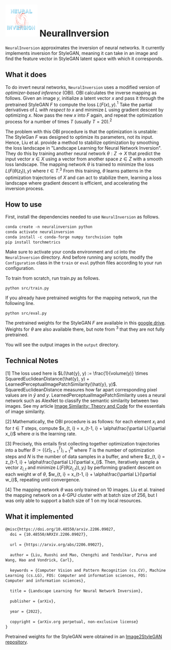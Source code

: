 # <img src="neural-inversion-logo.png" width="100" height="100"> NeuralInversion
<div></div>

`NeuralInversion` approximates the inversion of neural networks. It currently implements inversion 
for StyleGAN, meaning it can take in an image and find the feature vector in StyleGAN latent space with 
which it corresponds. 

## What it does

To do invert neural networks, `NeuralInversion` uses a modified version of *optimizer-based inference* (OBI). OBI calculates the inverse mapping as follows. 
Given an image $y$, initialize a latent vector $x$ and pass it through the pretrained StyleGAN $F$ to compute 
the loss $L(F(x), y)$.$^1$ Take the partial derivatives of $L$ *with respect to $x$* and minimize $L$ using gradient 
descent by optimizing $x$. Now pass the new $x$ into $F$ again, and repeat the optimization process for a number of times $T$ (usually $T=20$).$^2$

The problem with this OBI procedure is that the optimization is unstable: The StyleGan $F$ was designed to optimize its parameters, not its input. 
Hence, Liu et al. provide a method to stabilize optimization by smoothing the loss landscape in "Landscape Learning for Neural Network Inversion".
They do this by training another neural network $\theta: Z\rightarrow X$ that predict the input vector $x \in X$ using a vector from another space $z \in Z$
with a smooth loss landscape. The mapping network $\theta$ is trained to minimize the loss $L(F(\theta(z_t)), y)$ where $t\in T$.$^3$ From this training,
$\theta$ learns patterns in the optimization trajectories of $X$ and can act to stabilize them, learning a loss landscape where gradient descent is efficient, 
and accelerating the inversion process.

## How to use
First, install the dependencies needed to use `NeuralInversion` as follows. 

```shell
conda create -n neuralinversion python
conda activate neuralinversion
conda install -c conda-forge numpy torchvision tqdm
pip install torchmetrics
```

Make sure to activate your conda environment and `cd` into the `NeuralInversion` directory. 
And before running any scripts, modify the `Configuration` class in the `train` or `eval` 
python files according to your run configuration.

To train from scratch, run train.py as follows.

```
python src/train.py
```

If you already have pretrained weights for the mapping network, run the following line.

```
python src/eval.py
```

The pretrained weights for the StyleGAN $F$ are available in this [google drive](). 
Weights for $\theta$ are also available there, but note from $^3$ that they are not fully pretrained.

You will see the output images in the `output` directory.

## Technical Notes
[1] The loss used here is $L(\hat{y}, y) := \frac{1}{volume(y)} \times SquaredEuclideanDistance(\hat{y}, y) + LearnedPerceptualImagePatchSimilarity(\hat{y}, y)$.
SquaredEuclideanDistance measures how far apart corresponding pixel values are in $\hat{y}$ and $y$. LearnedPerceptualImagePatchSimilarity uses a neural network
such as AlexNet to classify the semantic similarity between two images. See my article 
[Image Similarity: Theory and Code](https://towardsdatascience.com/image-similarity-theory-and-code-2b7bcce96d0a) for the essentials of image similarity.  

[2] Mathematically, the OBI procedure is as follows: for each element $x_i$ and for $t \in T$ steps, compute $x_{t, i} = x_{t-1, i} + \alpha\frac{\partial L}{\partial x_i}$ where $\alpha$ is the learning rate. 

[3] Precisely, this entails first collecting together optimization trajectories into a buffer $B := \{\{z\}_{t=1}^T\}_{i=1}^N$ where $T$ is the number of optimization steps and $N$ is the number of data samples in a buffer, and where $z_{t, i} = z_{t-1, i} + \alpha\frac{\partial L}{\partial x_i}$. Then, iteratively sample a vector $z_{i, t}$ and minimize $L(F(\theta(z_{i,t})), y_i)$ by performing gradient descent on each weight $w$ of $\theta$, $w_{t, i} = x_{t-1, i} + \alpha\frac{\partial L}{\partial w_i}$, repeating until convergence.

[4] The mapping network $\theta$ was only trained on 10 images. 
Liu et al. trained the mapping network on a 4-GPU cluster with at batch size of 256, but I was only able to support a batch 
size of 1 on my local resources.

## What it implemented
```
@misc{https://doi.org/10.48550/arxiv.2206.09027,
  doi = {10.48550/ARXIV.2206.09027},

  url = {https://arxiv.org/abs/2206.09027},
  
  author = {Liu, Ruoshi and Mao, Chengzhi and Tendulkar, Purva and Wang, Hao and Vondrick, Carl},
  
  keywords = {Computer Vision and Pattern Recognition (cs.CV), Machine Learning (cs.LG), FOS: Computer and information sciences, FOS: Computer and information sciences},
  
  title = {Landscape Learning for Neural Network Inversion},
  
  publisher = {arXiv},
  
  year = {2022},
  
  copyright = {arXiv.org perpetual, non-exclusive license}
}
```
Pretrained weights for the StyleGAN were obtained in an [Image2StyleGAN repository](https://github.com/zaidbhat1234/Image2StyleGAN).
